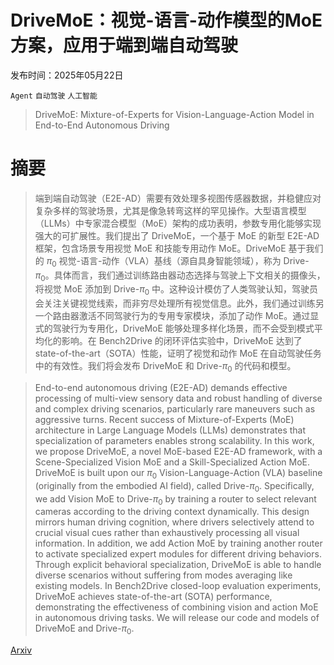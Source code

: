 # DriveMoE：视觉-语言-动作模型的MoE方案，应用于端到端自动驾驶

发布时间：2025年05月22日

`Agent` `自动驾驶` `人工智能`

> DriveMoE: Mixture-of-Experts for Vision-Language-Action Model in End-to-End Autonomous Driving

# 摘要

> 端到端自动驾驶（E2E-AD）需要有效处理多视图传感器数据，并稳健应对复杂多样的驾驶场景，尤其是像急转弯这样的罕见操作。大型语言模型（LLMs）中专家混合模型（MoE）架构的成功表明，参数专用化能够实现强大的可扩展性。我们提出了 DriveMoE，一个基于 MoE 的新型 E2E-AD 框架，包含场景专用视觉 MoE 和技能专用动作 MoE。DriveMoE 基于我们的 $π_0$ 视觉-语言-动作（VLA）基线（源自具身智能领域），称为 Drive-$π_0$。具体而言，我们通过训练路由器动态选择与驾驶上下文相关的摄像头，将视觉 MoE 添加到 Drive-$π_0$ 中。这种设计模仿了人类驾驶认知，驾驶员会关注关键视觉线索，而非穷尽处理所有视觉信息。此外，我们通过训练另一个路由器激活不同驾驶行为的专用专家模块，添加了动作 MoE。通过显式的驾驶行为专用化，DriveMoE 能够处理多样化场景，而不会受到模式平均化的影响。在 Bench2Drive 的闭环评估实验中，DriveMoE 达到了 state-of-the-art（SOTA）性能，证明了视觉和动作 MoE 在自动驾驶任务中的有效性。我们将会发布 DriveMoE 和 Drive-$π_0$ 的代码和模型。


> End-to-end autonomous driving (E2E-AD) demands effective processing of multi-view sensory data and robust handling of diverse and complex driving scenarios, particularly rare maneuvers such as aggressive turns. Recent success of Mixture-of-Experts (MoE) architecture in Large Language Models (LLMs) demonstrates that specialization of parameters enables strong scalability. In this work, we propose DriveMoE, a novel MoE-based E2E-AD framework, with a Scene-Specialized Vision MoE and a Skill-Specialized Action MoE. DriveMoE is built upon our $π_0$ Vision-Language-Action (VLA) baseline (originally from the embodied AI field), called Drive-$π_0$. Specifically, we add Vision MoE to Drive-$π_0$ by training a router to select relevant cameras according to the driving context dynamically. This design mirrors human driving cognition, where drivers selectively attend to crucial visual cues rather than exhaustively processing all visual information. In addition, we add Action MoE by training another router to activate specialized expert modules for different driving behaviors. Through explicit behavioral specialization, DriveMoE is able to handle diverse scenarios without suffering from modes averaging like existing models. In Bench2Drive closed-loop evaluation experiments, DriveMoE achieves state-of-the-art (SOTA) performance, demonstrating the effectiveness of combining vision and action MoE in autonomous driving tasks. We will release our code and models of DriveMoE and Drive-$π_0$.

[Arxiv](https://arxiv.org/abs/2505.16278)